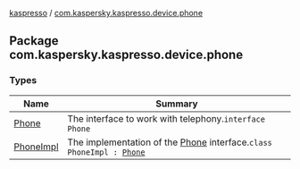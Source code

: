[kaspresso](../index.md) / [com.kaspersky.kaspresso.device.phone](./index.md)

## Package com.kaspersky.kaspresso.device.phone

### Types

| Name | Summary |
|---|---|
| [Phone](-phone/index.md) | The interface to work with telephony.`interface Phone` |
| [PhoneImpl](-phone-impl/index.md) | The implementation of the [Phone](-phone/index.md) interface.`class PhoneImpl : `[`Phone`](-phone/index.md) |
